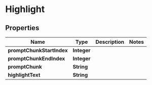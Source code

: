 

# Highlight


## Properties

| Name | Type | Description | Notes |
|------------ | ------------- | ------------- | -------------|
|**promptChunkStartIndex** | **Integer** |  |  |
|**promptChunkEndIndex** | **Integer** |  |  |
|**promptChunk** | **String** |  |  |
|**highlightText** | **String** |  |  |



